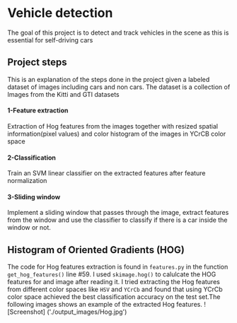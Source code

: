 # Vehicle detection
The goal of this project is to detect and track vehicles in the scene as this is essential for self-driving cars

## Project steps
This is an explanation of the steps done in the project given a labeled dataset of images including cars and non cars. The dataset is a collection of Images from the Kitti and GTI datasets

#### 1-Feature extraction
Extraction of Hog features from the images together with resized spatial information(pixel values) and color histogram of the images in YCrCB color space

#### 2-Classification
Train an SVM linear classifier on the extracted features after feature normalization

#### 3-Sliding window
Implement a sliding window that passes through the image, extract features from the window and use the classifier to classify if there is a car inside the window or not.


## Histogram of Oriented Gradients (HOG)
The code for Hog features extraction is found in `features.py` in the function `get_hog_features()` line #59.
I used `skimage.hog()` to calulcate the HOG features for and image after reading it.
I tried extracting the Hog features from different color spaces like `HSV` and `YCrCb` and found that using YCrCb color space achieved the best classification accuracy on the test set.The following images shows an example of the extracted Hog features.
![Screenshot] ('./output_images/Hog.jpg')
